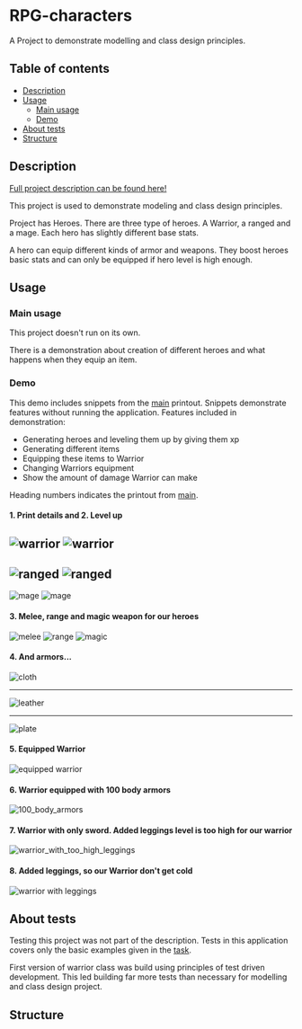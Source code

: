 # RPG-characters
A Project to demonstrate modelling and class design principles.
<a name=""></a>
## Table of contents

- [Description](#description)
- [Usage](#usage)
    - [Main usage](#usageMain)
    - [Demo](#usageDemo)
- [About tests](#tests)
- [Structure](#structure)

<a name="description"></a>

## Description

[Full project description can be found here!](/documents/Task3.pdf)

This project is used to demonstrate modeling and class design principles.

Project has Heroes. There are three type of heroes. A Warrior, a ranged and a mage.
Each hero has slightly different base stats.

A hero can equip different kinds of armor and weapons. They boost heroes basic stats and can only be equipped if hero level is high enough.

<a name="usage"></a>
## Usage

<a name="usageMain"></a>
### Main usage
This project doesn't run on its own.

There is a demonstration about creation of different heroes and what happens when they equip an item.

<a name="usageDemo"></a>
### Demo
This demo includes snippets from the [main](/src/main) printout.
Snippets demonstrate features without running the application.
Features included in demonstration: 
- Generating heroes and leveling them up by giving them xp
- Generating different items
- Equipping these items to Warrior
- Changing Warriors equipment
- Show the amount of damage Warrior can make

Heading numbers indicates the printout from [main](/src/main).

#### 1. Print details and 2. Level up

![warrior](documents/1_warrior.PNG)
![warrior](documents/2_warrior.PNG)
---

![ranged](documents/1_range.PNG)
![ranged](documents/2_range.PNG)
---

![mage](documents/1_mage.PNG)
![mage](documents/2_mage.PNG)
#### 3. Melee, range and magic weapon for our heroes

![melee](documents/3_weapon_melee.PNG)
![range](documents/3_weapon_range.PNG)
![magic](documents/3_weapon_magic.PNG)

#### 4. And armors...

![cloth](documents/4_armor_helmet.PNG)

---
![leather](documents/4_armor_body.PNG)

---
![plate](documents/4_armor_legs.PNG)

#### 5. Equipped Warrior
![equipped warrior](documents/5_warrior.PNG)

#### 6. Warrior equipped with 100 body armors
![100_body_armors](documents/6_warrior.PNG)

#### 7. Warrior with only sword. Added leggings level is too high for our warrior
![warrior_with_too_high_leggings](documents/7_warrior.PNG)

#### 8. Added leggings, so our Warrior don't get cold
![warrior with leggings](documents/8_warrior.PNG)

<a name="tests"></a>
## About tests

Testing this project was not part of the description. Tests in this application covers only the basic examples given in the [task](/documents/Task3.pdf). 

First version of warrior class was build using principles of test driven development.
This led building far more tests than necessary for modelling and class design project.

<a name="structure"></a>
## Structure
